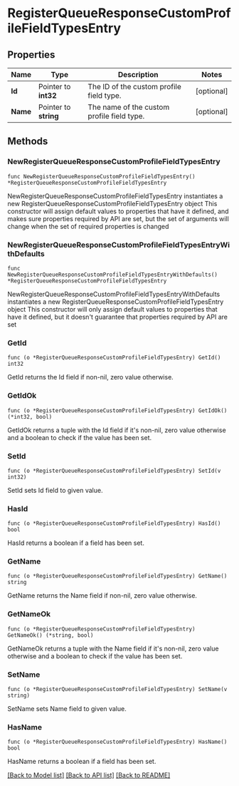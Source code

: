 # RegisterQueueResponseCustomProfileFieldTypesEntry

## Properties

Name | Type | Description | Notes
------------ | ------------- | ------------- | -------------
**Id** | Pointer to **int32** | The ID of the custom profile field type.  | [optional] 
**Name** | Pointer to **string** | The name of the custom profile field type.  | [optional] 

## Methods

### NewRegisterQueueResponseCustomProfileFieldTypesEntry

`func NewRegisterQueueResponseCustomProfileFieldTypesEntry() *RegisterQueueResponseCustomProfileFieldTypesEntry`

NewRegisterQueueResponseCustomProfileFieldTypesEntry instantiates a new RegisterQueueResponseCustomProfileFieldTypesEntry object
This constructor will assign default values to properties that have it defined,
and makes sure properties required by API are set, but the set of arguments
will change when the set of required properties is changed

### NewRegisterQueueResponseCustomProfileFieldTypesEntryWithDefaults

`func NewRegisterQueueResponseCustomProfileFieldTypesEntryWithDefaults() *RegisterQueueResponseCustomProfileFieldTypesEntry`

NewRegisterQueueResponseCustomProfileFieldTypesEntryWithDefaults instantiates a new RegisterQueueResponseCustomProfileFieldTypesEntry object
This constructor will only assign default values to properties that have it defined,
but it doesn't guarantee that properties required by API are set

### GetId

`func (o *RegisterQueueResponseCustomProfileFieldTypesEntry) GetId() int32`

GetId returns the Id field if non-nil, zero value otherwise.

### GetIdOk

`func (o *RegisterQueueResponseCustomProfileFieldTypesEntry) GetIdOk() (*int32, bool)`

GetIdOk returns a tuple with the Id field if it's non-nil, zero value otherwise
and a boolean to check if the value has been set.

### SetId

`func (o *RegisterQueueResponseCustomProfileFieldTypesEntry) SetId(v int32)`

SetId sets Id field to given value.

### HasId

`func (o *RegisterQueueResponseCustomProfileFieldTypesEntry) HasId() bool`

HasId returns a boolean if a field has been set.

### GetName

`func (o *RegisterQueueResponseCustomProfileFieldTypesEntry) GetName() string`

GetName returns the Name field if non-nil, zero value otherwise.

### GetNameOk

`func (o *RegisterQueueResponseCustomProfileFieldTypesEntry) GetNameOk() (*string, bool)`

GetNameOk returns a tuple with the Name field if it's non-nil, zero value otherwise
and a boolean to check if the value has been set.

### SetName

`func (o *RegisterQueueResponseCustomProfileFieldTypesEntry) SetName(v string)`

SetName sets Name field to given value.

### HasName

`func (o *RegisterQueueResponseCustomProfileFieldTypesEntry) HasName() bool`

HasName returns a boolean if a field has been set.


[[Back to Model list]](../README.md#documentation-for-models) [[Back to API list]](../README.md#documentation-for-api-endpoints) [[Back to README]](../README.md)


